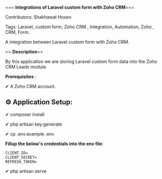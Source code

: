 === **Integrations of Laravel custom form with Zoho CRM**===

Contributors: Shakhawat Hosen

Tags: Laravel, custom form, Zoho CRM , Integration, Automation, Zoho , CRM, Form.

A integration between Laravel custom form with Zoho CRM.

== **Description**==

By this application we are storing Laravel custom form data into the Zoho CRM Leads module.


**Prerequisites** :

✔ A Zoho CRM account.

## ⚙ Application Setup:

✔ composer install

✔ php artisan key:generate

✔ cp .env.example .env

**Fillup the below's credentials into the env file**:
```
CLIENT_ID=
CLIENT_SECRET=
REFRESH_TOKEN=
```

✔ php artisan serve



